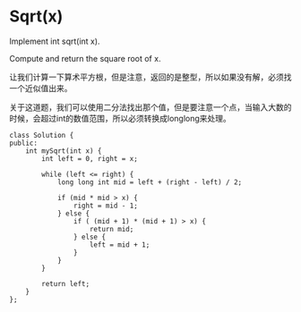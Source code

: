 Sqrt(x)
========
Implement int sqrt(int x).

Compute and return the square root of x.

让我们计算一下算术平方根，但是注意，返回的是整型，所以如果没有解，必须找一个近似值出来。

关于这道题，我们可以使用二分法找出那个值，但是要注意一个点，当输入大数的时候，会超过int的数值范围，所以必须转换成longlong来处理。

```
class Solution {
public:
    int mySqrt(int x) {
        int left = 0, right = x;

        while (left <= right) {
            long long int mid = left + (right - left) / 2;

            if (mid * mid > x) {
                right = mid - 1;
            } else {
                if ( (mid + 1) * (mid + 1) > x) {
                    return mid;
                } else {
                    left = mid + 1;
                }
            }
        }

        return left;
    }
};
```
